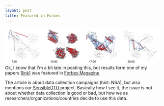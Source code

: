 ```yaml
---
layout: post
title: Featured in Forbes
---
```

<img src="/images/2014/timenets_sensible.png" class="fit image">
Ok, I know that I'm a bit late in posting this, but results form one of my papers [<a title="Measuring large-scale social networks with high resolution" href="http://arxiv.org/abs/1401.7233">link</a>] was featured in <a title="Forbes-link" href="http://www.forbes.com/sites/adamtanner/2014/03/12/starting-today-jealous-lovers-can-buy-nsa-like-monitoring-powers/">Forbes Magazine</a>.

The article is about data collection campaigns (hint: NSA), but also mentions our <a title="SensibleDTU – 2012" href="https://vedransekara.github.io/2013-07-29-sensibleDTU">SensibleDTU</a> project. Basically how I see it, the issue is not about whether data collection is good or bad, but how we as researchers/organizations/countries decide to use this data.